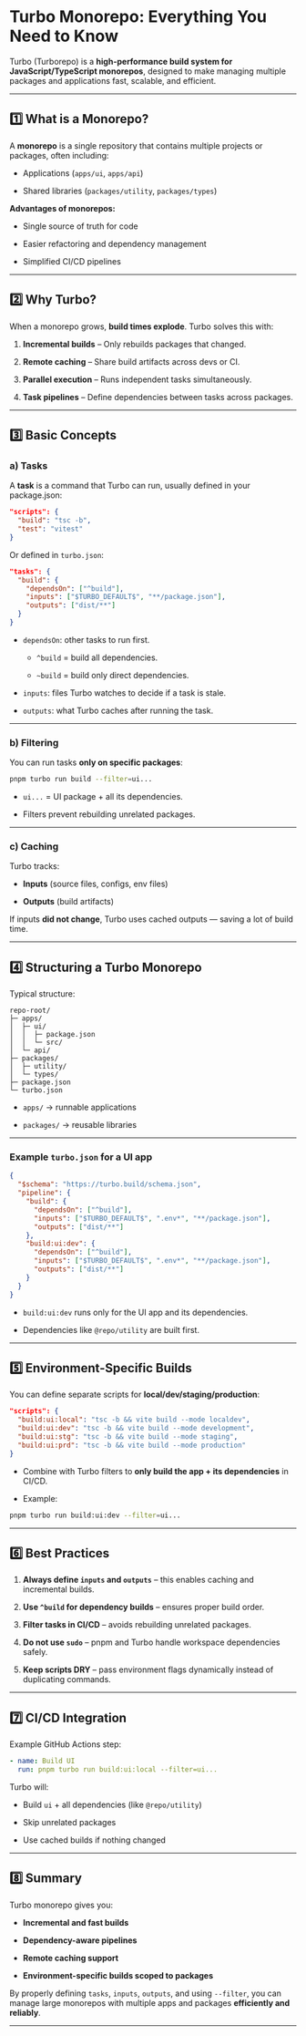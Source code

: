 
# Turbo Monorepo: Everything You Need to Know

Turbo (Turborepo) is a **high-performance build system for JavaScript/TypeScript monorepos**, designed to make managing multiple packages and applications fast, scalable, and efficient.

---

## 1️⃣ What is a Monorepo?

A **monorepo** is a single repository that contains multiple projects or packages, often including:

- Applications (`apps/ui`, `apps/api`)
    
- Shared libraries (`packages/utility`, `packages/types`)
    

**Advantages of monorepos:**

- Single source of truth for code
    
- Easier refactoring and dependency management
    
- Simplified CI/CD pipelines
    

---

## 2️⃣ Why Turbo?

When a monorepo grows, **build times explode**. Turbo solves this with:

1. **Incremental builds** – Only rebuilds packages that changed.
    
2. **Remote caching** – Share build artifacts across devs or CI.
    
3. **Parallel execution** – Runs independent tasks simultaneously.
    
4. **Task pipelines** – Define dependencies between tasks across packages.
    

---

## 3️⃣ Basic Concepts

### a) Tasks

A **task** is a command that Turbo can run, usually defined in your package.json:

```json
"scripts": {
  "build": "tsc -b",
  "test": "vitest"
}
```

Or defined in `turbo.json`:

```json
"tasks": {
  "build": {
    "dependsOn": ["^build"],
    "inputs": ["$TURBO_DEFAULT$", "**/package.json"],
    "outputs": ["dist/**"]
  }
}
```

- `dependsOn`: other tasks to run first.
    
    - `^build` = build all dependencies.
        
    - `~build` = build only direct dependencies.
        
- `inputs`: files Turbo watches to decide if a task is stale.
    
- `outputs`: what Turbo caches after running the task.
    

---

### b) Filtering

You can run tasks **only on specific packages**:

```bash
pnpm turbo run build --filter=ui...
```

- `ui...` = UI package + all its dependencies.
    
- Filters prevent rebuilding unrelated packages.
    

---

### c) Caching

Turbo tracks:

- **Inputs** (source files, configs, env files)
    
- **Outputs** (build artifacts)
    

If inputs **did not change**, Turbo uses cached outputs — saving a lot of build time.

---

## 4️⃣ Structuring a Turbo Monorepo

Typical structure:

```
repo-root/
├─ apps/
│  ├─ ui/
│  │  ├─ package.json
│  │  └─ src/
│  └─ api/
├─ packages/
│  ├─ utility/
│  └─ types/
├─ package.json
└─ turbo.json
```

- `apps/` → runnable applications
    
- `packages/` → reusable libraries
    

---

### Example `turbo.json` for a UI app

```json
{
  "$schema": "https://turbo.build/schema.json",
  "pipeline": {
    "build": {
      "dependsOn": ["^build"],
      "inputs": ["$TURBO_DEFAULT$", ".env*", "**/package.json"],
      "outputs": ["dist/**"]
    },
    "build:ui:dev": {
      "dependsOn": ["^build"],
      "inputs": ["$TURBO_DEFAULT$", ".env*", "**/package.json"],
      "outputs": ["dist/**"]
    }
  }
}
```

- `build:ui:dev` runs only for the UI app and its dependencies.
    
- Dependencies like `@repo/utility` are built first.
    

---

## 5️⃣ Environment-Specific Builds

You can define separate scripts for **local/dev/staging/production**:

```json
"scripts": {
  "build:ui:local": "tsc -b && vite build --mode localdev",
  "build:ui:dev": "tsc -b && vite build --mode development",
  "build:ui:stg": "tsc -b && vite build --mode staging",
  "build:ui:prd": "tsc -b && vite build --mode production"
}
```

- Combine with Turbo filters to **only build the app + its dependencies** in CI/CD.
    
- Example:
    

```bash
pnpm turbo run build:ui:dev --filter=ui...
```

---

## 6️⃣ Best Practices

1. **Always define `inputs` and `outputs`** – this enables caching and incremental builds.
    
2. **Use `^build` for dependency builds** – ensures proper build order.
    
3. **Filter tasks in CI/CD** – avoids rebuilding unrelated packages.
    
4. **Do not use `sudo`** – pnpm and Turbo handle workspace dependencies safely.
    
5. **Keep scripts DRY** – pass environment flags dynamically instead of duplicating commands.
    

---

## 7️⃣ CI/CD Integration

Example GitHub Actions step:

```yaml
- name: Build UI
  run: pnpm turbo run build:ui:local --filter=ui...
```

Turbo will:

- Build `ui` + all dependencies (like `@repo/utility`)
    
- Skip unrelated packages
    
- Use cached builds if nothing changed
    

---

## 8️⃣ Summary

Turbo monorepo gives you:

- **Incremental and fast builds**
    
- **Dependency-aware pipelines**
    
- **Remote caching support**
    
- **Environment-specific builds scoped to packages**
    

By properly defining `tasks`, `inputs`, `outputs`, and using `--filter`, you can manage large monorepos with multiple apps and packages **efficiently and reliably**.

---
